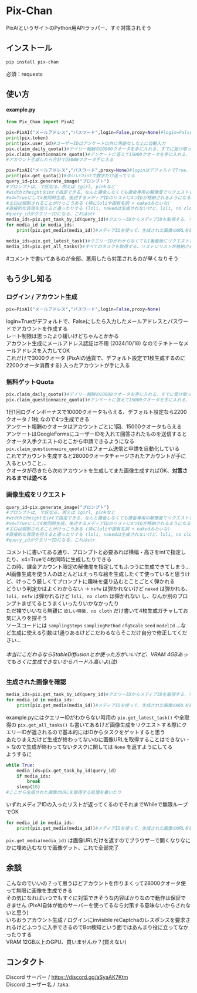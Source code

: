 # Pix-Chan
PixAIというサイトのPython用APIラッパー、すぐ対策されそう
## インストール
```py
pip install pix-chan
```
必須：requests
## 使い方
#### example.py  
```py
from Pix_Chan import PixAI

pix=PixAI("メールアドレス","パスワード",login=False,proxy=None)#login=Falseでアカウント生成される、生成されたアカウントには3000クオータがついてくる
print(pix.token)
print(pix.user_id)#ユーザーIDはアンケート以外に用途なしな上に自動入力
pix.claim_daily_quota()#デイリー報酬の10000クオータを手に入れる、すでに受け取っていたらエラーになる
pix.claim_questionnaire_quota()#アンケートに答えて15000クオータを手に入れる、これもすでに受け取っていたらエラーになる
#アカウント生成したら合計で28000クオータ手に入る

pix=PixAI("メールアドレス","パスワード",proxy=None)#loginはデフォルトでTrue、トークンログインもあるけどべつにしなくていい
print(pix.get_quota())#ゆいいつintで数字だけ返ってくる
query_id=pix.generate_image("プロンプト")
#プロンプトは, で区切る、例えば 1girl, pinkなど
#widthとheightをintで指定できる、なんと課金しなくても課金専用の解像度でリクエストしてもちゃんと生成される...
#x4=Trueにして4枚同時生成、後述するメディアIDのリストに4つIDが格納されるようになる
#エロは規制されることがけっこうある (特にloliや固有名詞 + nakedみたいな)
#直接的な表現を控えると通ったりする (loli, nakedは生成されないけど、loli, no clothは生成される)
#query_idがクエリーIDになる、これはstr
media_ids=pix.get_task_by_id(query_id)#クエリーIDからメディアIDを取得する、リストが返ってくる
for media_id in media_ids:
    print(pix.get_media(media_id))#メディアIDを使って、生成された画像のURLを取得してお仕事完了

media_ids=pix.get_latest_task()#クエリーIDがわからなくても1番最後にリクエストしたタスクを取得する、これもリストでメディアIDが返ってくる
media_ids=pix.get_all_tasks()#すべてのタスクを取得する、リストにリストが格納される -> [["メディアID","メディアID","メディアID","メディアID"],["メディアID"],["メディアID"]] 的な
```
#コメントで書いてあるのが全部、悪用したら対策されるのが早くなりそう  
## もう少し知る
### ログイン / アカウント生成
```py
pix=PixAI("メールアドレス","パスワード",login=False,proxy=None)
```  
login=Trueがデフォルトで、Falseにしたら入力したメールアドレスとパスワードでアカウントを作成する  
レート制限は思ったより緩いけどちゃんとかかる  
アカウント生成にメールアドレス認証は不用 (2024/10/18) なのでテキトーなメールアドレスを入力してOK  
これだけで3000クオータ (PixAIの通貨で、デフォルト設定で1枚生成するのに2200クオータ消費する) 入ったアカウントが手に入る  
### 無料ゲットQuota  
```py
pix.claim_daily_quota()#デイリー報酬の10000クオータを手に入れる、すでに受け取っていたらエラーになる
pix.claim_questionnaire_quota()#アンケートに答えて15000クオータを手に入れる、これもすでに受け取っていたらエラーになる
```
1日1回ログインボーナスで10000クオータもらえる、デフォルト設定なら2200クオータ / 1枚 なので4つ生成できる  
アンケート報酬のクオータはアカウントごとに1回、15000クオータもらえる  
アンケートはGoogleFormsにユーザーIDを入れて回答されたものを送信するとクオータ入手クエストのとこから申請できるようになる  
```pix.claim_questionnaire_quota()```はフォーム送信と申請を自動化している  
これでアカウント生成すると28000クオータチャージされたアカウントが手に入るということ...  
クオータが尽きたら次のアカウントを生成してまた画像生成すればOK、**__対策されるまでは遊べる__**  
### 画像生成をリクエスト
```py
query_id=pix.generate_image("プロンプト")
#プロンプトは, で区切る、例えば 1girl, pinkなど
#widthとheightをintで指定できる、なんと課金しなくても課金専用の解像度でリクエストしてもちゃんと生成される...
#x4=Trueにして4枚同時生成、後述するメディアIDのリストに4つIDが格納されるようになる
#エロは規制されることがけっこうある (特にloliや固有名詞 + nakedみたいな)
#直接的な表現を控えると通ったりする (loli, nakedは生成されないけど、loli, no clothは生成される)
#query_idがクエリーIDになる、これはstr
```
コメントに書いてある通り、プロンプトと必要あれば横幅・高さをintで指定したり、x4=Trueで4枚同時に生成したりできる  
この時、課金アカウント限定の解像度を指定してもふつうに生成できてしまう...  
AI画像生成を使う人のほとんどはえっちな絵を生成したくて使っていると思うけど、けっこう厳しくてプロンプトに趣味を盛り込むとことごとく弾かれる  
どういう判定かはよくわからない -> ```nsfw``` は弾かれないけど ```naked``` は弾かれる、```loli, nsfw``` は弾かれるけど ```loli, no cloth``` は弾かれない し、なんか別のプロンプトまぜてるとうまくいったりいかなかったり  
ただ裸でいいなら無難に ```欲しい特徴, no cloth``` だけ書いて4枚生成ガチャしてお気に入りを探そう  
ソースコードには ```samplingSteps``` ```samplingMethod``` ```cfgScale``` ```seed``` ```modelId``` ...など生成に使える引数は1通りあるけどこだわるならそこだけ自分で修正してください...  
###### 本当にこだわるならStableDiffusionとか使った方がいいけど、VRAM 4GBあってもろくに生成できないからハードル高いよ(泣)
### 生成された画像を確認
```py
media_ids=pix.get_task_by_id(query_id)#クエリーIDからメディアIDを取得する、リストが返ってくる
for media_id in media_ids:
    print(pix.get_media(media_id))#メディアIDを使って、生成された画像のURLを取得してお仕事完了
```
example.pyにはクエリーIDがわからない時用の ```pix.get_latest_task()``` や全取得の ```pix.get_all_tasks()``` も書いてあるけど画像生成をリクエストする際にクエリーIDが返されるので基本的にはIDからタスクをゲットすると思う  
あたりまえだけど生成が終わってないのに画像URLを取得することはできない -> なので生成が終わってないタスクに関しては ```None``` を返すようにしてる  
ようするに  
```py
while True:
    media_ids=pix.get_task_by_id(query_id)
    if media_ids:
        break
    sleep(10)
#ここから生成された画像のURLを取得する処理を書いたり
```
いずれメディアIDの入ったリストが返ってくるのでそれまでWhileで無限ループでOK
```py
for media_id in media_ids:
    print(pix.get_media(media_id))#メディアIDを使って、生成された画像のURLを取得してお仕事完了
```
```pix.get_media(media_id)``` は画像URLだけを返すのでブラウザーで開くなりなにかに埋め込むなりで画像ゲット、これで全部完了
## 余談
こんなのでいいの？って思うほどアカウントを作りまくって28000クオータ使って無限に画像を生成できる  
その気になればいつでもすぐに対策できそうな内容ばかりなので動作は保証できません (PixAI自体が他のサーバーを使ってるなら対策する意味ないからされないと思う)  
いちおうアカウント生成 / ログインにinvisible reCaptchaのレスポンスを要求されるけどふつうに入手できるのでBot検知という面ではあんまり役に立ってなかったりする  
VRAM 12GB以上のGPU、買いませんか？(買えない)  
## コンタクト
Discord サーバー / https://discord.gg/aSyaAK7Ktm  
Discord ユーザー名 / .taka.
